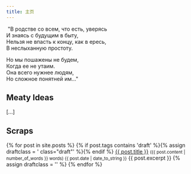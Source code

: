 ```yaml
---
title: 主页
---
```


&nbsp;"В родстве со всем, что есть, уверясь<br>
И знаясь с будущим в быту,<br>
Нельзя не впасть к концу, как в ересь,<br>
В неслыханную простоту.<br>

Но мы пошажены не будем,<br>
Когда ее не утаим.<br>
Она всего нужнее людям,<br>
Но сложное понятней им..."<br>

## Meaty Ideas

[...]

## Scraps

<dl id="epistolae">
  {% for post in site.posts %}
  {% if post.tags contains 'draft' %}{% assign draftclass = ' class="draft"' %}{% endif %}
  <dt{{draftclass}}>
    <a href="{{ post.url }}">{{ post.title }}</a>
    <small> ({{ post.content | number_of_words }} words) <time class ="hidden" datetime="{{ post.date | date_to_xmlschema }}" class="post-date">{{ post.date | date_to_string }}</time></small>
  </dt>
  <dd{{draftclass}}>{{ post.excerpt }}</dd>
  {% assign draftclass = '' %}
  {% endfor %}